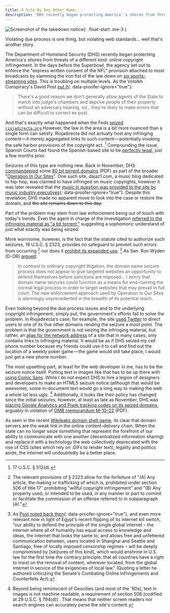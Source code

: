 ```yaml
---
title: A Site By Any Other Name...
description: 'DHS recently began protecting America''s shores from threats of a different kind: online copyright infringement. In the days before the Superbowl, the agency set out to enforce the "express written consent of the NFL" provision attached to most broadcasts by slamming the iron fist of the law down on six sports-streaming websites.'
---
```


![Screenshot of the takedown notice](https://ben.balter.com/wp-content/uploads/2011/02/IPRC_Seized_2010_11-300x225.gif "DHS Seizure Notice"){: .float-start .me-3 }

Violating due process is one thing, but violating web standards... well that's another story.

The Department of Homeland Security (DHS) recently began protecting America's shores from threats of a different kind: online copyright infringement. In the days before the Superbowl, the agency set out to enforce the "express written consent of the NFL" provision attached to most broadcasts by slamming the iron fist of the law down on [six sports-streaming sites](http://money.cnn.com/2011/02/02/technology/sports_streaming/). This is troubling on multiple levels. As the Vololkh Conspiracy's David Post [put it](http://volokh.com/2011/02/02/more-outrageous-domain-name-seizures-by-our-vigilant-dept-of-homeland-security/){: data-proofer-ignore="true"}:

> There's a good reason we don't generally allow agents of the State to march into judge's chambers and deprive people of their property without an adversary hearing, viz., they're likely to make errors that can be difficult to correct ex post.

And that's exactly what happened when the Feds [seized `riojadirecta.org`](http://www.huffingtonpost.com/2011/02/02/rojadirecta-org-seized_n_817458.html).However, the law in the area is a bit more nuanced than a single form can satisfy. Riojadirecta did not actually host any infringing content — it merely aggregated links to such content — potentially invoking the safe harbor provisions of the copyright act. [^1] Compounding the issue, Spanish Courts had found the Spanish-based site to be [perfectly legal](http://torrentfreak.com/sports-streaming-torrent-links-site-victorious-in-court-100510/), just a few months prior.

Seizures of this type are nothing new. Back in November, DHS [commandeered](http://torrentfreak.com/u-s-government-seizes-bittorrent-search-engine-domain-and-more-101126/) some [80 bit torrent domains](http://www.ice.gov/doclib/news/releases/2010/domain_names.pdf) (PDF) as part of the broader "[Operation In Our Sites](https://ibcap.us/operation-in-our-sites-targets-internet-movie-pirates-ice-manhattan-u-s-attorney-seize-multiple-web-sites-for-criminal-copyright-violations/)". One such site, dajaz1.com, a music blog dedicated to hip-hop, was claimed to have infringed on music copyrights, however it was later revealed that the [music in question was provided to the site by music industry executives](http://www.nytimes.com/2010/12/20/business/media/20music.html?_r=1&ref=todayspaper){: data-proofer-ignore="true"}. Despite this revelation, DHS made no apparent move to look into the case or restore the domain, and <del>the site remains down to this day.</del>

Part of the problem may stem from law enforcement being out of touch with today's trends. Even the agent in charge of the investigation [referred to the infringing material as "a bit torrent,"](http://arstechnica.com/tech-policy/news/2010/12/busting-bittorrent.ars) suggesting a sophomoric understand of just what exactly was being seized.

More worrisome, however, is the fact that the statute cited to authorize such seizures, 18 U.S.C. § 2323, provides no safeguard to prevent such errors from occurring [^2] nor does it [prohibit its expanded use](http://www.copyhype.com/2011/02/can-google-be-seized-by-ice/). [^3] As Sen. Ron Wyden (D-OR) [argued](http://arstechnica.com/tech-policy/news/2011/02/senator-us-domain-name-seizures-alarmingly-unprecedented.ars?utm_source=rss&utm_medium=rss&utm_campaign=rss):

> In contrast to ordinary copyright litigation, the domain name seizure process does not appear to give targeted websites an opportunity to defend themselves before sanctions are imposed… I worry that domain name seizures could function as a means for end-running the normal legal process in order to target websites that may prevail in full court. The new enforcement approach used by Operation In Our Sites is alarmingly unprecedented in the breadth of its potential reach.

Even looking beyond the due process issues and to the underlying copyright infringement, simply put, the government's efforts fail to solve the problem. In Riojadirecta's case, for example, the site [used Twitter](http://twitter.com/#!/rojadirecta/status/32348722188779520) to direct users to one of its five other domains rending the seizure a moot point. The problem is that the government is not seizing the infringing material, but rather, an [alias for the network address](http://en.wikipedia.org/wiki/Domain_name) of a site that in many cases, only contains links to infringing material. It would be as if DHS seized my cell phone number because my friends could use it to call and find out the location of a weekly poker game — the game would still take place, I would just get a new phone number.

The most upsetting part, at least for the web developer in me, has to be the seizure notice itself. Putting text in images like that has to be up there with [using Comic Sans](http://bancomicsans.com/). While I do not expect DHS to hire a legion of designers and developers to make an HTML5 seizure notice (although that would be awesome), some in-document text would go a long way to making the web a whole lot less ugly. [^4] Additionally, it looks like their policy has changed since the initial seizures, however, at least as late as November, DHS was [placing Google Analytics and Piwik tracking codes on its seized domains](http://qbit.cc/homeland-security-tracking-visits-to-seized-domains-using-google-analytics-and-piwik/), arguably in violation of [OMB memorandum M-10–22](http://www.whitehouse.gov/sites/default/files/omb/assets/memoranda_2010/m10-22.pdf) (PDF).

As seen in the recent [Wikileaks domain shell game](http://gawker.com/#!5704966/wikileaks-loses-its-domain), its clear that domain servers are the weak link in the online content-delivery chain. When the state can no longer seize something that represent the forefront of our ability to communicate with one another (decentralized information sharing) and replace it with a technology the web collectively deprecated with the rise of CSS (sites which rely on .GIFs to render text), legality and politics aside, the internet will undoubtedly be a better place.

[^1]: 17 U.S.C. § 512(d).

[^2]: The relevant provisions of § 2323 allow for the forfeiture of "(A) Any article, the making or trafficking of which is, prohibited under section 506 of title 17″ prohibiting "willful copyright infringement" and "(B) Any property used, or intended to be used, in any manner or part to commit or facilitate the commission of an offense referred to in subparagraph (A)."

[^3]: As [Post noted back then](http://volokh.com/2010/12/01/copyright-enforcement-tail-wags-internet-dog-contd-or-what-the-hell-ever-happened-to-due-process/){: data-proofer-ignore="true"}, and even more relevant now in light of Egypt's recent flipping of its internet kill switch, "our ability to defend the principle of the single global internet – the internet where all of humanity has equal access to knowledge and ideas, the internet that looks the same to, and allows free and unfettered communication between, users located in Shanghai and Seattle and Santiago, free of locally imposed censorship regimes – will be deeply compromised by [seizures of this kind], which would enshrine in U.S. law for the first time the contrary principle: that all countries have a right to insist on the removal of content, wherever located, from the global internet in service of the exigencies of local law." (Quoting a letter he authored criticizing the Senate's Combating Online Infringements and Counterfeits Act).

[^4]: Beyond being reminiscent of Geocities (and most of the '90s), text in images is not machine readable, a requirement of section 508 (codified at 29 U.S.C. § 794(d)) . That means that neither screen readers nor search engines can accurately parse the site's content.
